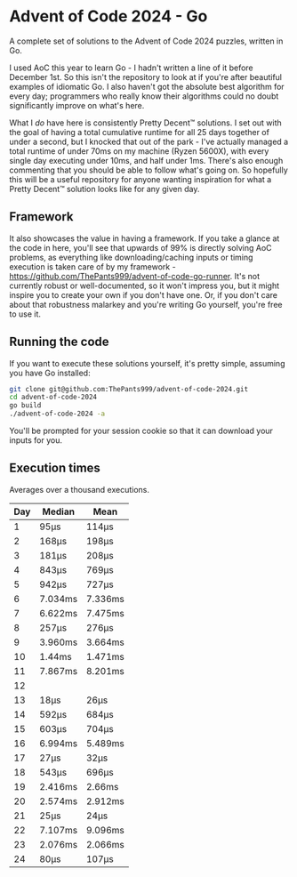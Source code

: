 # Advent of Code 2024 - Go
A complete set of solutions to the Advent of Code 2024 puzzles, written in Go.

I used AoC this year to learn Go - I hadn't written a line of it before December 1st. So this isn't the repository to look at if you're after beautiful examples of idiomatic Go. I also haven't got the absolute best algorithm for every day; programmers who really know their algorithms could no doubt significantly improve on what's here.

What I *do* have here is consistently Pretty Decent™ solutions. I set out with the goal of having a total cumulative runtime for all 25 days together of under a second, but I knocked that out of the park - I've actually managed a total runtime of under 70ms on my machine (Ryzen 5600X), with every single day executing under 10ms, and half under 1ms. There's also enough commenting that you should be able to follow what's going on. So hopefully this will be a useful repository for anyone wanting inspiration for what a Pretty Decent™ solution looks like for any given day.

## Framework

It also showcases the value in having a framework. If you take a glance at the code in here, you'll see that upwards of 99% is directly solving AoC problems, as everything like downloading/caching inputs or timing execution is taken care of by my framework - https://github.com/ThePants999/advent-of-code-go-runner. It's not currently robust or well-documented, so it won't impress you, but it might inspire you to create your own if you don't have one. Or, if you don't care about that robustness malarkey and you're writing Go yourself, you're free to use it.

## Running the code

If you want to execute these solutions yourself, it's pretty simple, assuming you have Go installed:

```sh
git clone git@github.com:ThePants999/advent-of-code-2024.git
cd advent-of-code-2024
go build
./advent-of-code-2024 -a
```

You'll be prompted for your session cookie so that it can download your inputs for you.

## Execution times

Averages over a thousand executions.

| Day | Median | Mean |
| ------- | ------- | ------- |
| 1 | 95µs | 114µs |
| 2 | 168µs | 198µs |
| 3 | 181µs | 208µs |
| 4 | 843µs | 769µs |
| 5 | 942µs | 727µs |
| 6 | 7.034ms | 7.336ms |
| 7 | 6.622ms | 7.475ms |
| 8 | 257µs | 276µs |
| 9 | 3.960ms | 3.664ms |
| 10 | 1.44ms | 1.471ms |
| 11 | 7.867ms | 8.201ms |
| 12 | | |
| 13 | 18µs | 26µs |
| 14 | 592µs | 684µs |
| 15 | 603µs | 704µs |
| 16 | 6.994ms | 5.489ms |
| 17 | 27µs | 32µs |
| 18 | 543µs | 696µs |
| 19 | 2.416ms | 2.66ms |
| 20 | 2.574ms | 2.912ms |
| 21 | 25µs | 24µs |
| 22 | 7.107ms | 9.096ms |
| 23 | 2.076ms | 2.066ms |
| 24 | 80µs | 107µs |